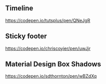 ## Timeline

https://codepen.io/tutsplus/pen/QNeJgR

## Sticky footer

https://codepen.io/chriscoyier/pen/uwJjr


## Material Design Box Shadows

https://codepen.io/sdthornton/pen/wBZdXq